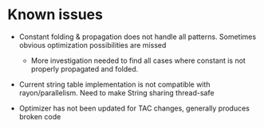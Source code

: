 # Known issues

* Constant folding & propagation does not handle all patterns. Sometimes obvious optimization possibilities are missed  
    - More investigation needed to find all cases where constant is not properly propagated and folded.

* Current string table implementation is not compatible with rayon/parallelism. Need to make String sharing thread-safe

* Optimizer has not been updated for TAC changes, generally produces broken code

